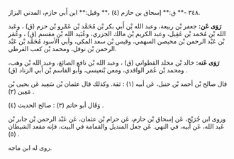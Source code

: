 ٣٤٨ -** ق:** إسحاق بن حازم (٤) ،** وقيل:** ابن أَبي حازم، المدني البزاز.

**رَوَى عَن:** جعفر بْن ربيعة، وعبد الله بْن أَبي بكر بْن مُحَمَّد بْن عَمْرو بْن حزم (ق) ، وعَبد الله بْن مُحَمد بْن عَقِيل، وعبد الكريم بْن مالك الجزري، وعُبَيد الله بْن مقسم (ق) ، وعُمَر بْن عَبْد الرحمن بْن محيصن السهمي، وقيس بْن سعد المكى، وأبي الأسود مُحَمَّد بْن عَبْد الرحمن بْن نوفل، ومحمد بْن كعب القرظي.

**رَوَى عَنه:** خالد بْن مخلد القطواني (ق) ، وعبد الله بْن نافع الصائغ، وعبد الله بْن وهب، ومحمد بْن عُمَر الواقدي، ومعن بْنعيسى، وأبو القاسم بْن أَبي الزناد (ق) .

قال صالح بْن أحمد بْن حنبل، عَن أبيه (١) : ثقة. وكذلك قال عثمان بْن سَعِيد عَن يحيى بْن مَعِين (٢) .

وَقَال أبو حاتم (٣) : صالح الحديث (٤) .

وروى ابن جُرَيْج، عَن إسحاق بْن حازم، عَن حرام بْن عثمان، عَن عَبْد الرحمن بْن جابر بْن عَبد الله، عَن أبيه، في النهي. عَن جعل المنديل والقمامة في البيت، فإنه مقعد الشيطان (٥) .

روى له ابن ماجه.